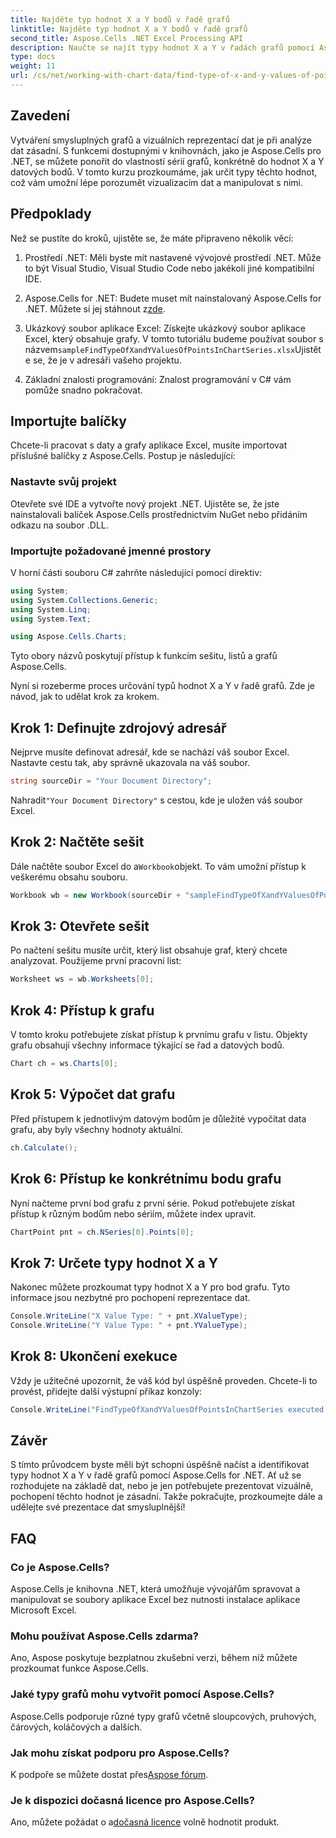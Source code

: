 ```yaml
---
title: Najděte typ hodnot X a Y bodů v řadě grafů
linktitle: Najděte typ hodnot X a Y bodů v řadě grafů
second_title: Aspose.Cells .NET Excel Processing API
description: Naučte se najít typy hodnot X a Y v řadách grafů pomocí Aspose.Cells pro .NET pomocí tohoto podrobného a snadno srozumitelného průvodce.
type: docs
weight: 11
url: /cs/net/working-with-chart-data/find-type-of-x-and-y-values-of-points-in-chart-series/
---
```

## Zavedení

Vytváření smysluplných grafů a vizuálních reprezentací dat je při analýze dat zásadní. S funkcemi dostupnými v knihovnách, jako je Aspose.Cells pro .NET, se můžete ponořit do vlastností sérií grafů, konkrétně do hodnot X a Y datových bodů. V tomto kurzu prozkoumáme, jak určit typy těchto hodnot, což vám umožní lépe porozumět vizualizacím dat a manipulovat s nimi.

## Předpoklady

Než se pustíte do kroků, ujistěte se, že máte připraveno několik věcí:

1. Prostředí .NET: Měli byste mít nastavené vývojové prostředí .NET. Může to být Visual Studio, Visual Studio Code nebo jakékoli jiné kompatibilní IDE.
   
2.  Aspose.Cells for .NET: Budete muset mít nainstalovaný Aspose.Cells for .NET. Můžete si jej stáhnout z[zde](https://releases.aspose.com/cells/net/).

3.  Ukázkový soubor aplikace Excel: Získejte ukázkový soubor aplikace Excel, který obsahuje grafy. V tomto tutoriálu budeme používat soubor s názvem`sampleFindTypeOfXandYValuesOfPointsInChartSeries.xlsx`Ujistěte se, že je v adresáři vašeho projektu.

4. Základní znalosti programování: Znalost programování v C# vám pomůže snadno pokračovat.

## Importujte balíčky

Chcete-li pracovat s daty a grafy aplikace Excel, musíte importovat příslušné balíčky z Aspose.Cells. Postup je následující:

### Nastavte svůj projekt

Otevřete své IDE a vytvořte nový projekt .NET. Ujistěte se, že jste nainstalovali balíček Aspose.Cells prostřednictvím NuGet nebo přidáním odkazu na soubor .DLL.

### Importujte požadované jmenné prostory

V horní části souboru C# zahrňte následující pomocí direktiv:

```csharp
using System;
using System.Collections.Generic;
using System.Linq;
using System.Text;

using Aspose.Cells.Charts;
```

Tyto obory názvů poskytují přístup k funkcím sešitu, listů a grafů Aspose.Cells.

Nyní si rozeberme proces určování typů hodnot X a Y v řadě grafů. Zde je návod, jak to udělat krok za krokem.

## Krok 1: Definujte zdrojový adresář

Nejprve musíte definovat adresář, kde se nachází váš soubor Excel. Nastavte cestu tak, aby správně ukazovala na váš soubor.

```csharp
string sourceDir = "Your Document Directory";
```

 Nahradit`"Your Document Directory"` s cestou, kde je uložen váš soubor Excel.

## Krok 2: Načtěte sešit

 Dále načtěte soubor Excel do a`Workbook`objekt. To vám umožní přístup k veškerému obsahu souboru.

```csharp
Workbook wb = new Workbook(sourceDir + "sampleFindTypeOfXandYValuesOfPointsInChartSeries.xlsx");
```

## Krok 3: Otevřete sešit

Po načtení sešitu musíte určit, který list obsahuje graf, který chcete analyzovat. Použijeme první pracovní list:

```csharp
Worksheet ws = wb.Worksheets[0];
```

## Krok 4: Přístup k grafu

V tomto kroku potřebujete získat přístup k prvnímu grafu v listu. Objekty grafu obsahují všechny informace týkající se řad a datových bodů.

```csharp
Chart ch = ws.Charts[0];
```

## Krok 5: Výpočet dat grafu

Před přístupem k jednotlivým datovým bodům je důležité vypočítat data grafu, aby byly všechny hodnoty aktuální.

```csharp
ch.Calculate();
```

## Krok 6: Přístup ke konkrétnímu bodu grafu

Nyní načteme první bod grafu z první série. Pokud potřebujete získat přístup k různým bodům nebo sériím, můžete index upravit.

```csharp
ChartPoint pnt = ch.NSeries[0].Points[0];
```

## Krok 7: Určete typy hodnot X a Y

Nakonec můžete prozkoumat typy hodnot X a Y pro bod grafu. Tyto informace jsou nezbytné pro pochopení reprezentace dat.

```csharp
Console.WriteLine("X Value Type: " + pnt.XValueType);
Console.WriteLine("Y Value Type: " + pnt.YValueType);
```

## Krok 8: Ukončení exekuce

Vždy je užitečné upozornit, že váš kód byl úspěšně proveden. Chcete-li to provést, přidejte další výstupní příkaz konzoly:

```csharp
Console.WriteLine("FindTypeOfXandYValuesOfPointsInChartSeries executed successfully.");
```

## Závěr

S tímto průvodcem byste měli být schopni úspěšně načíst a identifikovat typy hodnot X a Y v řadě grafů pomocí Aspose.Cells for .NET. Ať už se rozhodujete na základě dat, nebo je jen potřebujete prezentovat vizuálně, pochopení těchto hodnot je zásadní. Takže pokračujte, prozkoumejte dále a udělejte své prezentace dat smysluplnější!

## FAQ

### Co je Aspose.Cells?
Aspose.Cells je knihovna .NET, která umožňuje vývojářům spravovat a manipulovat se soubory aplikace Excel bez nutnosti instalace aplikace Microsoft Excel.

### Mohu používat Aspose.Cells zdarma?
Ano, Aspose poskytuje bezplatnou zkušební verzi, během níž můžete prozkoumat funkce Aspose.Cells.

### Jaké typy grafů mohu vytvořit pomocí Aspose.Cells?
Aspose.Cells podporuje různé typy grafů včetně sloupcových, pruhových, čárových, koláčových a dalších.

### Jak mohu získat podporu pro Aspose.Cells?
 K podpoře se můžete dostat přes[Aspose fórum](https://forum.aspose.com/c/cells/9).

### Je k dispozici dočasná licence pro Aspose.Cells?
 Ano, můžete požádat o a[dočasná licence](https://purchase.aspose.com/temporary-license/) volně hodnotit produkt.
